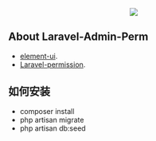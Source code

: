<p align="center"><img src="https://laravel.com/assets/img/components/logo-laravel.svg"></p>


## About Laravel-Admin-Perm

- [element-ui](http://element.eleme.io).
- [Laravel-permission](https://github.com/spatie/laravel-permission).

## 如何安装
 
- composer install
- php artisan migrate
- php artisan db:seed